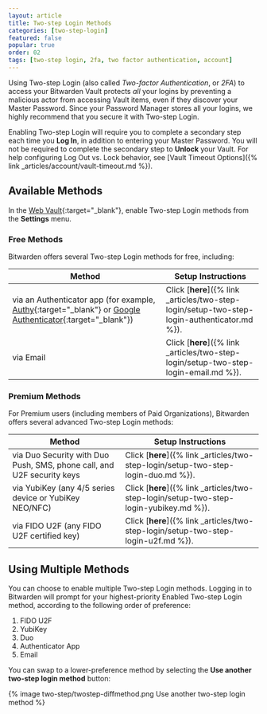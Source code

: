 ```yaml
---
layout: article
title: Two-step Login Methods
categories: [two-step-login]
featured: false
popular: true
order: 02
tags: [two-step login, 2fa, two factor authentication, account]
---
```


Using Two-step Login (also called *Two-factor Authentication*, or *2FA*) to access your Bitwarden Vault protects *all* your logins by preventing a malicious actor from accessing Vault items, even if they discover your Master Password. Since your Password Manager stores all your logins, we highly recommend that you secure it with Two-step Login.

Enabling Two-step Login will require you to complete a secondary step each time you **Log In**, in addition to entering your Master Password. You will not be required to complete the secondary step to **Unlock** your Vault. For help configuring Log Out vs. Lock behavior, see [Vault Timeout Options]({% link _articles/account/vault-timeout.md %}).

## Available Methods

In the [Web Vault](https://vault.bitwarden.com/){:target="\_blank"}, enable Two-step Login methods from the **Settings** menu.

### Free Methods

Bitwarden offers several Two-step Login methods for free, including:

|Method|Setup Instructions|
|------|------------------|
|via an Authenticator app (for example, [Authy](https://authy.com/){:target="_blank"} or [Google Authenticator](https://support.google.com/accounts/answer/1066447?hl=en){:target="_blank"})|Click [**here**]({% link _articles/two-step-login/setup-two-step-login-authenticator.md %}).|
|via Email|Click [**here**]({% link _articles/two-step-login/setup-two-step-login-email.md %}).|

### Premium Methods

For Premium users (including members of Paid Organizations), Bitwarden offers several advanced Two-step Login methods:

|Method|Setup Instructions|
|------|------------------|
|via Duo Security with Duo Push, SMS, phone call, and U2F security keys|Click [**here**]({% link _articles/two-step-login/setup-two-step-login-duo.md %}).|
|via YubiKey (any 4/5 series device or YubiKey NEO/NFC)|Click [**here**]({% link _articles/two-step-login/setup-two-step-login-yubikey.md %}).|
|via FIDO U2F (any FIDO U2F certified key)|Click [**here**]({% link _articles/two-step-login/setup-two-step-login-u2f.md %}).|

## Using Multiple Methods

You can choose to enable multiple Two-step Login methods. Logging in to Bitwarden will prompt for your highest-priority Enabled Two-step Login method, according to the following order of preference:
1. FIDO U2F
2. YubiKey
3. Duo
4. Authenticator App
5. Email

You can swap to a lower-preference method by selecting the **Use another two-step login method** button:

{% image two-step/twostep-diffmethod.png Use another two-step login method %}
